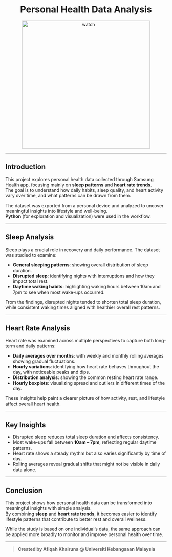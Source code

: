 <h1 align="center">Personal Health Data Analysis</h1>

<div align="center">
  <img src="https://github.com/user-attachments/assets/0dafa868-a890-495c-bd33-71aee3892095" alt="watch" width="400"/>
</div>

---

## Introduction  

This project explores personal health data collected through Samsung Health app, focusing mainly on **sleep patterns** and **heart rate trends**.  
The goal is to understand how daily habits, sleep quality, and heart activity vary over time, and what patterns can be drawn from them.  

The dataset was exported from a personal device and analyzed to uncover meaningful insights into lifestyle and well-being.  
**Python** (for exploration and visualization) were used in the workflow. 

---

## Sleep Analysis  

Sleep plays a crucial role in recovery and daily performance. The dataset was studied to examine:  
- **General sleeping patterns**: showing overall distribution of sleep duration.  
- **Disrupted sleep**: identifying nights with interruptions and how they impact total rest.  
- **Daytime waking habits**: highlighting waking hours between 10am and 7pm to see when most wake-ups occurred.  

From the findings, disrupted nights tended to shorten total sleep duration, while consistent waking times aligned with healthier overall rest patterns.  

---

## Heart Rate Analysis  

Heart rate was examined across multiple perspectives to capture both long-term and daily patterns:  
- **Daily averages over months**: with weekly and monthly rolling averages showing gradual fluctuations.  
- **Hourly variations**: identifying how heart rate behaves throughout the day, with noticeable peaks and dips.  
- **Distribution analysis**: showing the common resting heart rate range.  
- **Hourly boxplots**: visualizing spread and outliers in different times of the day.  

These insights help paint a clearer picture of how activity, rest, and lifestyle affect overall heart health.  

---

## Key Insights  

- Disrupted sleep reduces total sleep duration and affects consistency.  
- Most wake-ups fall between **10am – 7pm**, reflecting regular daytime patterns.  
- Heart rate shows a steady rhythm but also varies significantly by time of day.  
- Rolling averages reveal gradual shifts that might not be visible in daily data alone.  

---

## Conclusion  

This project shows how personal health data can be transformed into meaningful insights with simple analysis.  
By combining **sleep** and **heart rate trends**, it becomes easier to identify lifestyle patterns that contribute to better rest and overall wellness.  

While the study is based on one individual’s data, the same approach can be applied more broadly to monitor and improve personal health over time.  

---

> **Created by Afiqah Khairuna @ Universiti Kebangsaan Malaysia**
